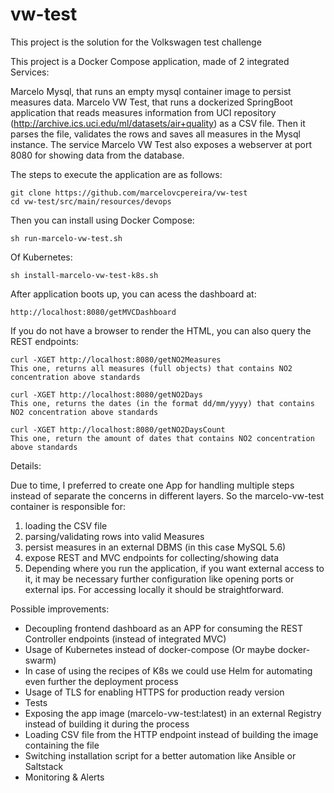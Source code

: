 # vw-test

This project is the solution for the Volkswagen test challenge

This project is a Docker Compose application, made of 2 integrated Services:

Marcelo Mysql, that runs an empty mysql container image to persist measures data.
Marcelo VW Test, that runs a dockerized SpringBoot application that reads measures information from UCI repository (http://archive.ics.uci.edu/ml/datasets/air+quality)
as a CSV file.
Then it parses the file, validates the rows and saves all measures in the Mysql instance.
The service Marcelo VW Test also exposes a webserver at port 8080 for showing data from the database.

The steps to execute the application are as follows:

```
git clone https://github.com/marcelovcpereira/vw-test
cd vw-test/src/main/resources/devops
```

Then you can install using Docker Compose:
```
sh run-marcelo-vw-test.sh
```

Of Kubernetes:
```
sh install-marcelo-vw-test-k8s.sh
```

After application boots up, you can acess the dashboard at:
```
http://localhost:8080/getMVCDashboard
```


If you do not have a browser to render the HTML, you can also query the REST endpoints:
```
curl -XGET http://localhost:8080/getNO2Measures
This one, returns all measures (full objects) that contains NO2 concentration above standards

curl -XGET http://localhost:8080/getNO2Days
This one, returns the dates (in the format dd/mm/yyyy) that contains NO2 concentration above standards

curl -XGET http://localhost:8080/getNO2DaysCount
This one, return the amount of dates that contains NO2 concentration above standards
```

Details:

Due to time, I preferred to create one App for handling multiple steps instead of separate the concerns in different layers.
So the marcelo-vw-test container is responsible for:
1) loading the CSV file
2) parsing/validating rows into valid Measures
3) persist measures in an external DBMS (in this case MySQL 5.6)
4) expose REST and MVC endpoints for collecting/showing data
5) Depending where you run the application, if you want external access to it, it may be necessary further configuration
like opening ports or external ips. For accessing locally it should be straightforward.

Possible improvements:
- Decoupling frontend dashboard as an APP for consuming the REST Controller endpoints (instead of integrated MVC)
- Usage of Kubernetes instead of docker-compose (Or maybe docker-swarm)
- In case of using the recipes of K8s we could use Helm for automating even further the deployment process
- Usage of TLS for enabling HTTPS for production ready version
- Tests
- Exposing the app image (marcelo-vw-test:latest) in an external Registry instead of building it during the process
- Loading CSV file from the HTTP endpoint instead of building the image containing the file
- Switching installation script for a better automation like Ansible or Saltstack
- Monitoring & Alerts